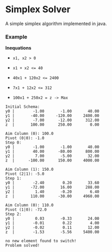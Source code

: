 # Simplex Solver
A simple simplex algorithm implemented in java.

### Example

**Inequations**

* `x1, x2 > 0`
* `x1 + x2 <= 40`
* `40x1 + 120x2 <= 2400`
* `7x1 + 12x2 <= 312`

* `100x1 + 250x2 = z -> Max`

```
Initial Schema:
y0 |        -1.00       -1.00       40.00
y1 |       -40.00     -120.00     2400.00
y2 |        -7.00      -12.00      312.00
z  |       100.00      250.00        0.00

Aim Column (0): 100.0
Pivot (0|0): -1.0
Step 0:
y0 |        -1.00       -1.00       40.00
y1 |        40.00      -80.00      800.00
y2 |         7.00       -5.00       32.00
z  |      -100.00      150.00     4000.00

Aim Column (1): 150.0
Pivot (2|1): -5.0
Step 1:
y0 |        -2.40        0.20       33.60
y1 |       -72.00       16.00      288.00
y2 |         1.40       -0.20        6.40
z  |       110.00      -30.00     4960.00

Aim Column (0): 110.0
Pivot (1|0): -72.0
Step 2:
y0 |         0.03       -0.33       24.00
y1 |        -0.01        0.22        4.00
y2 |        -0.02        0.11       12.00
z  |        -1.53       -5.56     5400.00

no new element found to switch!
Problem solved!
```
